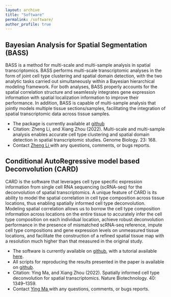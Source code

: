 ```yaml
---
layout: archive
title: "Software"
permalink: /software/
author_profile: true
---
```



## Bayesian Analysis for Spatial Segmentation (BASS)

BASS is a method for multi-scale and multi-sample analysis in spatial transcriptomics. BASS performs multi-scale transcriptomic analyses in the form of joint cell type clustering and spatial domain detection, with the two analytic tasks carried out simultaneously within a Bayesian hierarchical modeling framework. For both analyses, BASS properly accounts for the spatial correlation structure and seamlessly integrates gene expression information with spatial localization information to improve their performance. In addition, BASS is capable of multi-sample analysis that jointly models multiple tissue sections/samples, facilitating the integration of spatial transcriptomic data across tissue samples.

* The package is currently available at <a href="https://github.com/zhengli09/BASS">github</a>
* Citation: Zheng Li, and Xiang Zhou (2022). Multi-scale and multi-sample analysis enables accurate cell type clustering and spatial domain detection in spatial transcriptomic studies. Genome Biology. 23: 168.
* Contact <a href="mailto:zlisph@umich.edu"> Zheng Li </a> with any questions, comments, or bugs reports.

## Conditional AutoRegressive model based Deconvolution (CARD)

CARD is the software that leverages cell type specific expression information from single cell RNA sequencing (scRNA-seq) for the deconvolution of spatial transcriptomics. A unique feature of CARD is its ability to model the spatial correlation in cell type composition across tissue locations, thus enabling spatially informed cell type deconvolution. Modeling spatial correlation allows us to borrow the cell type composition information across locations on the entire tissue to accurately infer the cell type composition on each individual location, achieve robust deconvolution performance in the presence of mismatched scRNA-seq reference, impute cell type compositions and gene expression levels on unmeasured tissue locations, and facilitate the construction of a refined spatial tissue map with a resolution much higher than that measured in the original study.

* The software is currently available on <a href="https://github.com/YingMa0107/CARD/">github</a>, with a tutorial available <a href="https://yingma0107.github.io/CARD/">here</a>.
* All scripts for reproducing the results presented in the paper is available on <a href="https://github.com/YingMa0107/CARD-Analysis">github</a>.
* Citation: Ying Ma, and Xiang Zhou (2022). Spatially informed cell type deconvolution for spatial transcriptomics. Nature Biotechnology. 40: 1349–1359.
* Contact <a href="mailto:ying_ma@brown.edu"> Ying Ma </a> with any questions, comments, or bugs reports.